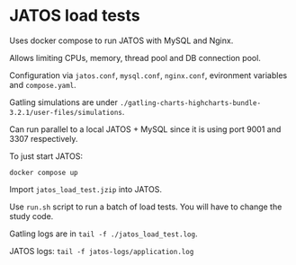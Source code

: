 # JATOS load tests

Uses docker compose to run JATOS with MySQL and Nginx.

Allows limiting CPUs, memory, thread pool and DB connection pool.

Configuration via `jatos.conf`, `mysql.conf`, `nginx.conf`, evironment variables and `compose.yaml`.

Gatling simulations are under `./gatling-charts-highcharts-bundle-3.2.1/user-files/simulations`.

Can run parallel to a local JATOS + MySQL since it is using port 9001 and 3307 respectively. 

To just start JATOS:

```shell
docker compose up
```

Import `jatos_load_test.jzip` into JATOS.

Use `run.sh` script to run a batch of load tests. You will have to change the study code.

Gatling logs are in `tail -f ./jatos_load_test.log`.

JATOS logs: `tail -f jatos-logs/application.log`
